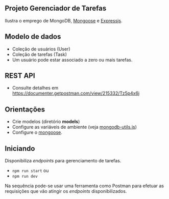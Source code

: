 ## Projeto Gerenciador de Tarefas

Ilustra o emprego de MongoDB, [Mongoose](https://mongoosejs.com/) e
[Expressjs](https://expressjs.com/).

## Modelo de dados

- Coleção de usuários (User)
- Coleção de tarefas (Task)
- Um usuário pode estar associado a zero ou mais tarefas.

## REST API

- Consulte detalhes em  
  https://documenter.getpostman.com/view/215332/Tz5p4x6j

## Orientações

- Crie modelos (diretório **models**)
- Configure as variáveis de ambiente (veja [mongodb-utils.js](./src/db/mongodb-utils.js))
- Configure o [mongoose](./src/db/mongoose.js).

## Iniciando

Disponibiliza _endpoints_ para gerenciamento de tarefas.

- `npm run start` ou
- `npm run dev`

Na sequência pode-se usar uma ferramenta como Postman para efetuar as requisições que vão atingir os _endpoints_ disponibilizados.
